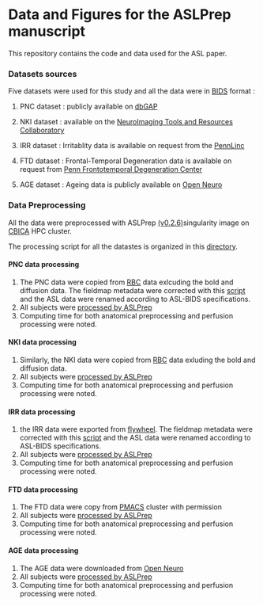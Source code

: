 # Data and Figures for the ASLPrep manuscript

This repository contains the code and data used for the ASL paper.

### Datasets sources

Five datasets were used for this study and all the data were in [BIDS](https://bids-specification.readthedocs.io/) format :

1. PNC dataset :  publicly available on [dbGAP](https://www.ncbi.nlm.nih.gov/projects/gap/cgi-bin/study.cgi?study_id=phs000607.v3.p2)

2. NKI dataset : available on  the [NeuroImaging Tools and Resources Collaboratory](http://fcon_1000.projects.nitrc.org/indi/pro/nki.html)

3. IRR dataset : Irritablity data is  available on request from the [PennLinc](https://www.pennlinc.io/team)

4. FTD dataset : Frontal-Temporal Degeneration data is available on request from [Penn Frontotemporal Degeneration Center](http://ftd.med.upenn.edu)

5. AGE dataset : Ageing data is publicly available on [Open Neuro](https://openneuro.org/datasets/ds000240/versions/00002)

### Data Preprocessing
All the data were preprocessed with ASLPrep [(v0.2.6)](doi:10.5281/zenodo.4313273)singularity image on [CBICA](https://www.med.upenn.edu/cbica/cubic.html) HPC cluster.

The processing script for all the datastes is organized in this [directory](/scripts).

#### PNC data processing
  1. The PNC data were copied from [RBC](https://github.com/PennLINC/RBC) data exlcuding the  bold  and diffusion data.
  The fieldmap metadata were corrected with this 
  [script](/scripts/pncdata/fieldmappnc.py) and the ASL data were renamed according to ASL-BIDS specifications.
  2. All subjects were [processed by ASLPrep](/scripts/pncdata/run_aslprep.sh)
  3. Computing time for both anatomical preprocessing and perfusion processing  were noted.
#### NKI data processing
  1. Similarly, the NKI data were copied from [RBC](https://github.com/PennLINC/RBC) data exluding the  bold  and diffusion data.
  2. All subjects were [processed by ASLPrep](/scripts/nkidata/run_aslprep.sh)
  3. Computing time for both anatomical preprocessing and perfusion processing  were noted.
#### IRR data processing
 1. the IRR data were exported from [flywheel](https://upenn.flywheel.io/). The fieldmap metadata were corrected with this [script](/scripts/grympydata/grmpyinetendedfor.py) and the ASL data were renamed according to ASL-BIDS specifications.
  2. All subjects were [processed by ASLPrep](/scripts/grympydata/run_aslprep.sh)
  3. Computing time for both anatomical preprocessing and perfusion processing were noted.
#### FTD data processing
 1. The FTD data were copy from [PMACS](https://www.med.upenn.edu/pmacs/) cluster with permission
  2. All subjects were [processed by ASLPrep](/scripts/ftdata/run_aslprep.sh)
  3. Computing time for both anatomical preprocessing and perfusion processing were noted.

#### AGE data processing
 1. The AGE data were  downloaded from [Open Neuro](https://openneuro.org/datasets/ds000240/versions/00002)
  2. All subjects were [processed by ASLPrep](/scripts/ageingdata/run_aslprep.sh)
  3. Computing time for both anatomical preprocessing and perfusion processing were noted.


